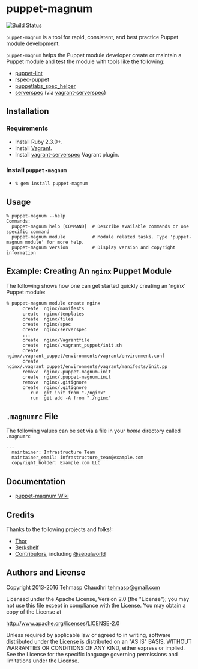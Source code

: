 # puppet-magnum

[![Build Status](https://travis-ci.org/tehmaspc/puppet-magnum.svg?branch=master)](https://travis-ci.org/tehmaspc/puppet-magnum)

`puppet-magnum` is a tool for rapid, consistent, and best practice Puppet module development.

`puppet-magnum` helps the Puppet module developer create or maintain a Puppet module and test the module with tools like the following:

* [puppet-lint](http://puppet-lint.com)
* [rspec-puppet](http://rspec-puppet.com)
* [puppetlabs_spec_helper](http://github.com/puppetlabs/puppetlabs_spec_helper)
* [serverspec](http://serverspec.org) (via [vagrant-serverspec](https://github.com/jvoorhis/vagrant-serverspec))

## Installation

### Requirements

* Install Ruby 2.3.0+.
* Install [Vagrant](https://www.vagrantup.com).
* Install [vagrant-serverspec](https://github.com/jvoorhis/vagrant-serverspec) Vagrant plugin.

### Install `puppet-magnum`

* `% gem install puppet-magnum`

## Usage

    % puppet-magnum --help
    Commands:
      puppet-magnum help [COMMAND]  # Describe available commands or one specific command
      puppet-magnum module          # Module related tasks. Type 'puppet-magnum module' for more help.
      puppet-magnum version         # Display version and copyright information

## Example: Creating An `nginx` Puppet Module

The following shows how one can get started quickly creating an 'nginx' Puppet module:

    % puppet-magnum module create nginx
          create  nginx/manifests
          create  nginx/templates
          create  nginx/files
          create  nginx/spec
          create  nginx/serverspec
          ...
          create  nginx/Vagrantfile
          create  nginx/.vagrant_puppet/init.sh
          create  nginx/.vagrant_puppet/environments/vagrant/environment.conf
          create  nginx/.vagrant_puppet/environments/vagrant/manifests/init.pp
          remove  nginx/.puppet-magnum.init
          create  nginx/.puppet-magnum.init
          remove  nginx/.gitignore
          create  nginx/.gitignore
             run  git init from "./nginx"
             run  git add -A from "./nginx"

## `.magnumrc` File
The following values can be set via a file in your *home* directory called `.magnumrc`

```
---
  maintainer: Infrastructure Team
  maintainer_email: infrastructure_team@example.com
  copyright_holder: Example.com LLC
```

## Documentation

* [puppet-magnum Wiki](https://github.com/tehmaspc/puppet-magnum/wiki)

## Credits

Thanks to the following projects and folks!:

* [Thor](http://whatisthor.com/)
* [Berkshelf](http://berkshelf.com/)
* [Contributors](https://github.com/tehmaspc/puppet-magnum/graphs/contributors), including [@sepulworld](https://github.com/sepulworld)

## Authors and License

Copyright 2013-2016 Tehmasp Chaudhri <tehmasp@gmail.com>

Licensed under the Apache License, Version 2.0 (the "License");
you may not use this file except in compliance with the License.
You may obtain a copy of the License at

http://www.apache.org/licenses/LICENSE-2.0

Unless required by applicable law or agreed to in writing, software
distributed under the License is distributed on an "AS IS" BASIS,
WITHOUT WARRANTIES OR CONDITIONS OF ANY KIND, either express or implied.
See the License for the specific language governing permissions and
limitations under the License.
